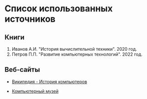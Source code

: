 # Список использованных источников

## Книги

1. Иванов А.И. "История вычислительной техники". 2020 год.
2. Петров П.П. "Развитие компьютерных технологий". 2022 год.

## Веб-сайты
- [Википедия - История компьютеров](https://ru.wikipedia.org/wiki/Компьютер)

- [Компьютерный музей](https://computer-museum.ru/)
